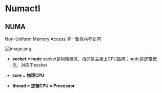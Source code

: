 # Numactl

## NUMA

Non-Uniform Memory Access 非一致性内存访问

![image.png](https://s2.loli.net/2022/01/24/FB627OtpEAbWrVz.png)



- **socket = node** 
  socket是物理概念，指的是主板上CPU插槽；node是逻辑概念，对应于socket

- **core = 物理CPU**
- **thread = 逻辑CPU = Processor**